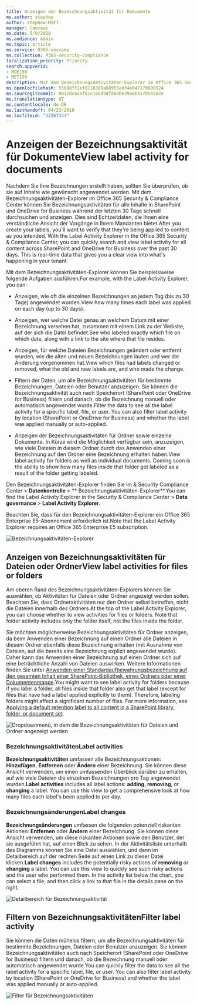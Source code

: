 ```yaml
---
title: Anzeigen der Bezeichnungsaktivität für Dokumente
ms.author: stephow
author: stephow-MSFT
manager: laurawi
ms.date: 5/9/2018
ms.audience: Admin
ms.topic: article
ms.service: O365-seccomp
ms.collection: M365-security-compliance
localization_priority: Priority
search.appverid:
- MOE150
- MET150
description: Mit dem Bezeichnungsaktivitäten-Explorer im Office 365 Security &amp; Compliance Center können Sie Bezeichnungsaktivitäten für alle Inhalte in SharePoint und OneDrive for Business während der letzten 30 Tage schnell durchsuchen und anzeigen. Dies sind Echtzeitdaten, die Ihnen eine verständliche Ansicht der Vorgänge in Ihrem Mandanten bietet.
ms.openlocfilehash: 55888ff2ef8118389a88955a8f4e047170606524
ms.sourcegitcommit: 0017dc6a5f81c165d9dfd88be39a6bb17856582e
ms.translationtype: HT
ms.contentlocale: de-DE
ms.lasthandoff: 04/23/2019
ms.locfileid: "32267333"
---
```

# <a name="view-label-activity-for-documents"></a><span data-ttu-id="86bc4-104">Anzeigen der Bezeichnungsaktivität für Dokumente</span><span class="sxs-lookup"><span data-stu-id="86bc4-104">View label activity for documents</span></span>

<span data-ttu-id="86bc4-p102">Nachdem Sie Ihre Bezeichnungen erstellt haben, sollten Sie überprüfen, ob sie auf Inhalte wie gewünscht angewendet werden. Mit dem Bezeichnungsaktivitäten-Explorer im Office 365 Security &amp; Compliance Center können Sie Bezeichnungsaktivitäten für alle Inhalte in SharePoint und OneDrive for Business während der letzten 30 Tage schnell durchsuchen und anzeigen. Dies sind Echtzeitdaten, die Ihnen eine verständliche Ansicht der Vorgänge in Ihrem Mandanten bietet.</span><span class="sxs-lookup"><span data-stu-id="86bc4-p102">After you create your labels, you'll want to verify that they're being applied to content as you intended. With the Label Activity Explorer in the Office 365 Security &amp; Compliance Center, you can quickly search and view label activity for all content across SharePoint and OneDrive for Business over the past 30 days. This is real-time data that gives you a clear view into what's happening in your tenant.</span></span>
  
<span data-ttu-id="86bc4-108">Mit dem Bezeichnungsaktivitäten-Explorer können Sie beispielsweise folgende Aufgaben ausführen:</span><span class="sxs-lookup"><span data-stu-id="86bc4-108">For example, with the Label Activity Explorer, you can:</span></span>
  
- <span data-ttu-id="86bc4-109">Anzeigen, wie oft die einzelnen Bezeichnungen an jedem Tag (bis zu 30 Tage) angewendet wurden.</span><span class="sxs-lookup"><span data-stu-id="86bc4-109">View how many times each label was applied on each day (up to 30 days).</span></span>
    
- <span data-ttu-id="86bc4-110">Anzeigen, wer welche Datei genau an welchem Datum mit einer Bezeichnung versehen hat, zusammen mit einem Link zu der Website, auf der sich die Datei befindet.</span><span class="sxs-lookup"><span data-stu-id="86bc4-110">See who labeled exactly which file on which date, along with a link to the site where that file resides.</span></span>
    
- <span data-ttu-id="86bc4-111">Anzeigen, für welche Dateien Bezeichnungen geändert oder entfernt wurden, wie die alten und neuen Bezeichnungen lauten und wer die Änderung vorgenommen hat.</span><span class="sxs-lookup"><span data-stu-id="86bc4-111">View which files had labels changed or removed, what the old and new labels are, and who made the change.</span></span>
    
- <span data-ttu-id="86bc4-p103">Filtern der Daten, um alle Bezeichnungsaktivitäten für bestimmte Bezeichnungen, Dateien oder Benutzer anzuzeigen. Sie können die Bezeichnungsaktivität auch nach Speicherort (SharePoint oder OneDrive for Business) filtern und danach, ob die Bezeichnung manuell oder automatisch angewendet wurde.</span><span class="sxs-lookup"><span data-stu-id="86bc4-p103">Filter the data to see all the label activity for a specific label, file, or user. You can also filter label activity by location (SharePoint or OneDrive for Business) and whether the label was applied manually or auto-applied.</span></span>
    
- <span data-ttu-id="86bc4-p104">Anzeigen der Bezeichnungsaktivitäten für Ordner sowie einzelne Dokumente. In Kürze wird die Möglichkeit verfügbar sein, anzuzeigen, wie viele Dateien in diesem Ordner durch das Anwenden einer Bezeichnung auf den Ordner eine Bezeichnung erhalten haben.</span><span class="sxs-lookup"><span data-stu-id="86bc4-p104">View label activity for folders as well as individual documents. Coming soon is the ability to show how many files inside that folder got labeled as a result of the folder getting labeled.</span></span>
    
<span data-ttu-id="86bc4-116">Den Bezeichnungsaktivitäten-Explorer finden Sie im &amp; Security Compliance Center > **Datenkontrolle** > \*\* Bezeichnungsaktivitäten-Explorer\*\*.</span><span class="sxs-lookup"><span data-stu-id="86bc4-116">You can find the Label Activity Explorer in the Security &amp; Compliance Center > **Data governance** > **Label Activity Explorer**.</span></span>
  
<span data-ttu-id="86bc4-117">Beachten Sie, dass für den Bezeichnungsaktivitäten-Explorer ein Office 365 Enterprise E5-Abonnement erforderlich ist.</span><span class="sxs-lookup"><span data-stu-id="86bc4-117">Note that the Label Activity Explorer requires an Office 365 Enterprise E5 subscription.</span></span>
  
![Bezeichnungsaktivitäten-Explorer](media/671ca0cd-1457-40b4-9917-b663360afd95.png)
  
## <a name="view-label-activities-for-files-or-folders"></a><span data-ttu-id="86bc4-119">Anzeigen von Bezeichnungsaktivitäten für Dateien oder Ordner</span><span class="sxs-lookup"><span data-stu-id="86bc4-119">View label activities for files or folders</span></span>

<span data-ttu-id="86bc4-p105">Am oberen Rand des Bezeichnungsaktivitäten-Explorers können Sie auswählen, ob Aktivitäten für Dateien oder Ordner angezeigt werden sollen. Beachten Sie, dass Ordneraktivitäten nur den Ordner selbst betreffen, nicht die Dateien innerhalb des Ordners.</span><span class="sxs-lookup"><span data-stu-id="86bc4-p105">At the top of the Label Activity Explorer, you can choose whether to view activities for files or folders. Note that folder activity includes only the folder itself, not the files inside the folder.</span></span>
  
<span data-ttu-id="86bc4-p106">Sie möchten möglicherweise Bezeichnungsaktivitäten für Ordner anzeigen, da beim Anwenden einer Bezeichnung auf einen Ordner alle Dateien in diesem Ordner ebenfalls diese Bezeichnung erhalten (mit Ausnahme von Dateien, auf die bereits eine Bezeichnung explizit angewendet wurde). Daher kann das Anwenden einer Bezeichnung auf einen Ordner sich auf eine beträchtliche Anzahl von Dateien auswirken. Weitere Informationen finden Sie unter [Anwenden einer Standardaufbewahrungsbezeichnung auf den gesamten Inhalt einer SharePoint-Bibliothek, eines Ordners oder einer Dokumentenmappe](labels.md#applying-a-default-retention-label-to-all-content-in-a-sharepoint-library-folder-or-document-set).</span><span class="sxs-lookup"><span data-stu-id="86bc4-p106">You might want to see label activity for folders because if you label a folder, all files inside that folder also get that label (except for files that have had a label applied explicitly to them). Therefore, labeling folders might affect a significant number of files. For more information, see [Applying a default retention label to all content in a SharePoint library, folder, or document set](labels.md#applying-a-default-retention-label-to-all-content-in-a-sharepoint-library-folder-or-document-set).</span></span>
  
![Dropdownmenü, in dem die Bezeichnungsaktivitäten für Dateien und Ordner angezeigt werden](media/11030584-f52d-49eb-86f3-7ead16a3b704.png)
  
### <a name="label-activities"></a><span data-ttu-id="86bc4-126">Bezeichnungsaktivitäten</span><span class="sxs-lookup"><span data-stu-id="86bc4-126">Label activities</span></span>

 <span data-ttu-id="86bc4-p107">**Bezeichnungsaktivitäten** umfassen alle Bezeichnungsaktionen: **Hinzufügen**, **Entfernen** oder **Ändern** einer Bezeichnung. Sie können diese Ansicht verwenden, um einen umfassenden Überblick darüber zu erhalten, auf wie viele Dateien die einzelnen Bezeichnungen pro Tag angewendet wurden.</span><span class="sxs-lookup"><span data-stu-id="86bc4-p107">**Label activities** includes all label actions: **adding**, **removing**, or **changing** a label. You can use this view to get a comprehensive look at how many files each label's been applied to per day.</span></span> 
  
### <a name="label-changes"></a><span data-ttu-id="86bc4-129">Bezeichnungsänderungen</span><span class="sxs-lookup"><span data-stu-id="86bc4-129">Label changes</span></span>

 <span data-ttu-id="86bc4-p108">**Bezeichnungsänderungen** umfassen die folgenden potenziell riskanten Aktionen: **Entfernen** oder **Ändern** einer Bezeichnung. Sie können diese Ansicht verwenden, um diese riskanten Aktionen sowie den Benutzer, der sie ausgeführt hat, auf einen Blick zu sehen. In der Aktivitätsliste unterhalb des Diagramms können Sie eine Datei auswählen, und dann im Detailbereich auf der rechten Seite auf einen Link zu dieser Datei klicken.</span><span class="sxs-lookup"><span data-stu-id="86bc4-p108">**Label changes** includes the potentially risky actions of **removing** or **changing** a label. You can use this view to quickly see such risky actions and the user who performed them. In the activity list below the chart, you can select a file, and then click a link to that file in the details pane on the right.</span></span> 
  
![Detailbereich für Bezeichnungsaktivität](media/eb580fd4-b5be-4fda-9ba5-c1256777310d.png)
  
## <a name="filter-label-activity"></a><span data-ttu-id="86bc4-134">Filtern von Bezeichnungsaktivitäten</span><span class="sxs-lookup"><span data-stu-id="86bc4-134">Filter label activity</span></span>

<span data-ttu-id="86bc4-p109">Sie können die Daten mühelos filtern, um alle Bezeichnungsaktivitäten für bestimmte Bezeichnungen, Dateien oder Benutzer anzuzeigen. Sie können Bezeichnungsaktivitäten auch nach Speicherort (SharePoint oder OneDrive for Business) filtern und danach, ob die Bezeichnung manuell oder automatisch angewendet wurde.</span><span class="sxs-lookup"><span data-stu-id="86bc4-p109">You can quickly filter the data to see all the label activity for a specific label, file, or user. You can also filter label activity by location (SharePoint or OneDrive for Business) and whether the label was applied manually or auto-applied.</span></span>
  
![Filter für Bezeichnungsaktivitäten](media/9de92985-120f-48b4-96a7-ef7ec8a71ff0.png)
  


